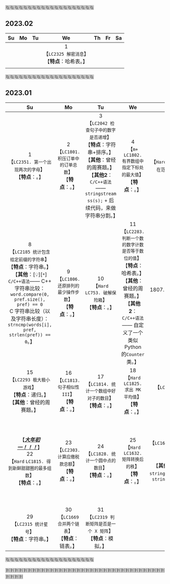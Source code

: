 
:u6307::u6307::u6307::u6307::u6307::u6307::u6307::u6307::u6307::u6307::u6307::u6307::u6307::u6307::u6307::u6307::u6307::u6307::u6307::u6307:

## 2023.02

|Su|Mo|Tu|We|Th|Fr|Sa|
|:--:|:--:|:--:|:--:|:--:|:--:|:--:|
|||| 1 <br>【`LC2325 解密消息`】<br>【**特点**：哈希表。】 ||||
||||||||

:u6307::u6307::u6307::u6307::u6307::u6307::u6307::u6307::u6307::u6307::u6307::u6307::u6307::u6307::u6307::u6307::u6307::u6307::u6307::u6307:

## 2023.01

|Su|Mo|Tu|We|Th|Fr|Sa|
|:--:|:--:|:--:|:--:|:--:|:--:|:--:|
| 1 <br>【`LC2351. 第一个出现两次的字母`】<br>【**特点**：。】 | 2 <br>【`LC1801. 积压订单中的订单总数`】<br>【**特点**：。】 | 3 <br>【`LC2042 检查句子中的数字是否递增`】<br>【**特点**：字符串+排序。】<br>【**其他**：曾经的周赛题。】<br>【**其他2**：`C/C++语法`—— `stringstream ss(s);` + 后续代码，来做字符串分割。】 | 4 <br>【`m+` `LC1802. 有界数组中指定下标处的最大值`】<br>【**特点**：。】 | 5 <br>【`Hard` `LC1803. 统计异或值在范围内的数对有多少`】<br>【**特点**：。】 | 6 <br>【`LC2180 统计各位数字之和为偶数的整数个数`】<br>【**特点**：字符串；数学。】<br>【**其他**：曾经的周赛题。】<br>【**其他2**：`C/C++语法`—— `int` 转 `string` 用 `to_string(i);` <br> `char` 转 `int` 用 `ch - '0'`。】 | 7 <br>【`LC1658. 将 x 减到 0 的最小操作数`】<br>【**特点**：。】 |
| 8 <br>【`LC2185 统计包含给定前缀的字符串`】<br>【**特点**：字符串。】<br>【**其他**：[:bulb:][`*`] `C/C++语法`—— C++ 字符串比较：`word.compare(0, pref.size(), pref) == 0` <br> C 字符串比较（以及字符串长度）：`strncmp(words[i], pref, strlen(pref)) == 0`。】 | 9 <br>【`LC1806. 还原排列的最少操作步数`】<br>【**特点**：。】 | 10 <br>【`Hard` `LC753. 破解保险箱`】<br>【**特点**：。】 | 11 <br>【`LC2283. 判断一个数的数字计数是否等于数位的值`】<br>【**特点**：哈希表。】<br>【**其他**：曾经的周赛题。】<br>【**其他2**：`C/C++语法`—— 自定义了一个类似 Python 的`Counter` 类。】 | 1807. 替换字符串中的括号内容 | 13 <br>【`LC2287 重排字符形成目标字符串`】<br>【**特点**：哈希表。】<br>【**其他**：曾经的周赛题。】<br>【**其他2**：`C/C++语法`—— 自定义了一个类似 Python 的`Counter` 类。】 | 14 <br>【`Hard` `LC1819. 序列中不同最大公约数的数目`】<br>【**特点**：。】 |
| 15 <br>【`LC2293 极大极小游戏`】<br>【**特点**：递归。】<br>【**其他**：曾经的周赛题。】 | 16 <br>【`LC1813. 句子相似性 III`】<br>【**特点**：。】 | 17 <br>【`LC1814. 统计一个数组中好对子的数目`】<br>【**特点**：。】 | 18 <br>【`Hard` `LC1825. 求出 MK 平均值`】<br>【**特点**：。】 | 19 <br>【`LC2299. 强密码检验器 II`】<br>【**特点**：。】 | 20 <br>【`LC1817. 查找用户活跃分钟数`】<br>【**特点**：。】 | 21 <br>【`LC1824. 最少侧跳次数`】<br>【**特点**：。】 |
| 【***<ins>大年初一！！！</ins>***】 <br> 22 <br>【`Hard` `LC1815. 得到新鲜甜甜圈的最多组数`】<br>【**特点**：。】 | 23 <br>【`LC2303. 计算应缴税款总额`】<br>【**特点**：。】 | 24 <br>【`LC1828. 统计一个圆中点的数目`】<br>【**特点**：。】 | 25 <br>【`Hard` `LC1632. 矩阵转换后的秩`】<br>【**特点**：。】 | 26 <br>【`LC1663 具有给定数值的最小字符串`】<br>【**特点**：贪心。】<br>【**其他**：`Python语法`—— `string.ascii_uppercase`，`string.ascii_lowercase` 等常量。】 | 【***<ins>大年初六，假期最后一天！！！</ins>***】 <br> 27 <br>【`LC2309 兼具大小写的最好英文字母`】<br>【**特点**：哈希表；位运算。】<br>【**其他**：曾经的周赛题。】<br>【**其他2**：`Python语法`—— `string.ascii_uppercase`，`string.ascii_lowercase` 等常量。】 | 28 <br>【`LC1664. 生成平衡数组的方案数`】<br>【**特点**：。】 |
| 29 <br>【`LC2315 统计星号`】<br>【**特点**：字符串。】 | 30 <br>【`LC1669 合并两个链表`】<br>【**特点**：链表。】 | 31 <br>【`LC2319 判断矩阵是否是一个 X 矩阵`】<br>【**特点**：模拟。】 |||||

:u6307::u6307::u6307::u6307::u6307::u6307::u6307::u6307::u6307::u6307::u6307::u6307::u6307::u6307::u6307::u6307::u6307::u6307::u6307::u6307:

:u5272::u5272::u5272::u5272::u5272::u5272::u5272::u5272::u5272::u5272::u5272::u5272::u5272::u5272::u5272::u5272::u5272::u5272::u5272::u5272::u5272::u5272::u5272::u5272::u5272::u5272::u5272::u5272::u5272::u5272::u5272::u5272::u5272::u5272::u5272::u5272::u5272::u5272::u5272::u5272:
